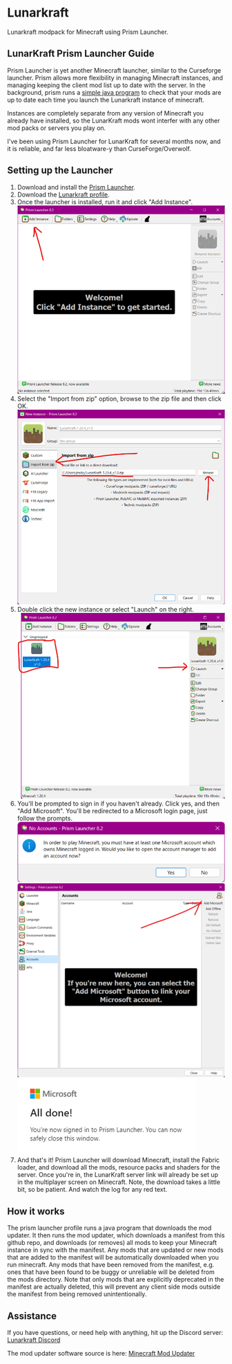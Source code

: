 # Lunarkraft

Lunarkraft modpack for Minecraft using Prism Launcher.

## LunarKraft Prism Launcher Guide

Prism Launcher is yet another Minecraft launcher, similar to the Curseforge launcher. Prism allows more flexibility in managing Minecraft instances, and managing keeping the client mod list up to date with the server. In the background, prism runs a [simple java program](https://github.com/josef-dijon/minecraft-mod-updater) to check that your mods are up to date each time you launch the Lunarkraft instance of minecraft.

Instances are completely separate from any version of Minecraft you already have installed, so the LunarKraft mods wont interfer with any other mod packs or servers you play on.

I've been using Prism Launcher for LunarKraft for several months now, and it is reliable, and far less bloatware-y than CurseForge/Overwolf.

## Setting up the Launcher

1. Download and install the [Prism Launcher](https://prismlauncher.org/download/).
2. Download the [Lunarkraft profile](https://github.com/josef-dijon/lunarkraft/releases/latest).
3. Once the launcher is installed, run it and click "Add Instance".
![Add instance](https://github.com/josef-dijon/lunarkraft/blob/main/doc/screenshots/image3.png?raw=true)
4. Select the "Import from zip" option, browse to the zip file and then click OK.
![Importing the instance zip](https://github.com/josef-dijon/lunarkraft/blob/main/doc/screenshots/image2.png?raw=true)
5. Double click the new instance or select "Launch" on the right.
![Launch Minecraft](https://github.com/josef-dijon/lunarkraft/blob/main/doc/screenshots/image4.png?raw=true)
6. You'll be prompted to sign in if you haven't already. Click yes, and then "Add Microsoft". You'll be redirected to a Microsoft login page, just follow the prompts.
![No accounts dialogue](https://github.com/josef-dijon/lunarkraft/blob/main/doc/screenshots/image6.png?raw=true)
![Adding Microsoft account](https://github.com/josef-dijon/lunarkraft/blob/main/doc/screenshots/image1.png?raw=true)
![Microsoft sign in successful](https://github.com/josef-dijon/lunarkraft/blob/main/doc/screenshots/image5.png?raw=true)
7. And that's it! Prism Launcher will download Minecraft, install the Fabric loader, and download all the mods, resource packs and shaders for the server. Once you're in, the LunarKraft server link will already be set up in the multiplayer screen on Minecraft. Note, the download takes a little bit, so be patient. And watch the log for any red text.

## How it works

The prism launcher profile runs a java program that downloads the mod updater. It then runs the mod updater, which downloads a manifest from this github repo, and downloads (or removes) all mods to keep your Minecraft instance in sync with the manifest. Any mods that are updated or new mods that are added to the manifest will be automatically downloaded when you run minecraft. Any mods that have been removed from the manifest, e.g. ones that have been found to be buggy or unreliable will be deleted from the mods directory. Note that only mods that are explicitly deprecated in the manifest are actually deleted, this will prevent any client side mods outside the manifest from being removed unintentionally.

## Assistance

If you have questions, or need help with anything, hit up the Discord server:
[Lunarkraft Discord](https://discord.com/channels/851400460242124821/851400460816089090)

The mod updater software source is here:
[Minecraft Mod Updater](https://github.com/josef-dijon/minecraft-mod-updater)
